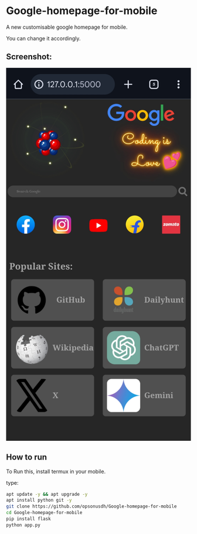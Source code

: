 # Google-homepage-for-mobile
A new customisable google homepage for mobile.

You can change it accordingly.

## Screenshot:
![Screenshot of created homepage](images/Screenshot_2025-04-16-16-33-26-99_40deb401b9ffe8e1df2f1cc5ba480b12.jpg)

## How to run
To Run this, install termux in your mobile.

type:
```bash
apt update -y && apt upgrade -y
apt install python git -y
git clone https://github.com/opsonusdh/Google-homepage-for-mobile
cd Google-homepage-for-mobile
pip install flask
python app.py
```


